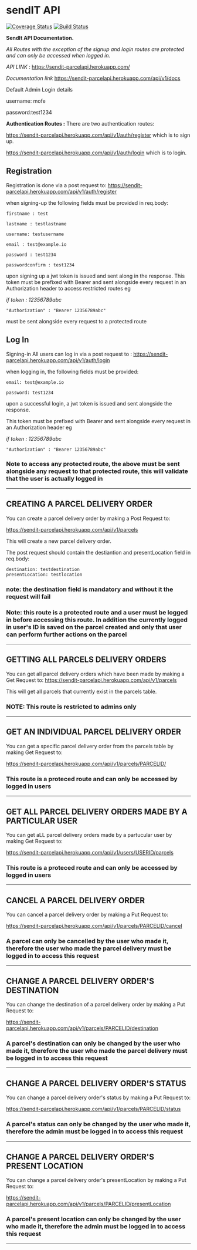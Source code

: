 # sendIT API

[![Coverage Status](https://coveralls.io/repos/github/mofe64/sendIt/badge.svg?branch=master)](https://coveralls.io/github/mofe64/sendIt?branch=master)
[![Build Status](https://travis-ci.com/mofe64/sendIt.svg?branch=master)](https://travis-ci.com/mofe64/sendIt)

**SendIt API Documentation.**

_All Routes with the exception of the signup and login routes are protected and can only be accessed when logged in._

_API LINK_ : <https://sendit-parcelapi.herokuapp.com/>

_Documentation link_ <https://sendit-parcelapi.herokuapp.com/api/v1/docs>

Default Admin Login details  

username: mofe

password:test1234

**Authentication Routes :** There are two authentication routes:

<https://sendit-parcelapi.herokuapp.com/api/v1/auth/register> which is to sign up.

<https://sendit-parcelapi.herokuapp.com/api/v1/auth/login> which is to login.

## Registration

Registration is done via a post request to:
<https://sendit-parcelapi.herokuapp.com/api/v1/auth/register>

when signing-up the following fields must be provided in req.body:

    firstname : test

    lastname : testlastname

    username: testusername

    email : test@example.io

    password : test1234

    passwordconfirm : test1234

upon signing up a jwt token is issued and sent along in the response. This token must be prefixed with Bearer and sent alongside every request in an Authorization header to access restricted routes eg

_if token : 12356789abc_

    "Authorization" : "Bearer 12356789abc"

must be sent alongside every request to a protected route

## Log In

Signing-in All users can log in via a post request to : <https://sendit-parcelapi.herokuapp.com/api/v1/auth/login>

when logging in, the following fields must be provided:

    email: test@example.io

    password: test1234

upon a successful login, a jwt token is issued and sent alongside the response.

This token must be prefixed with Bearer and sent alongside every request in an Authorization header eg

_if token : 12356789abc_

    "Authorization" : "Bearer 12356789abc"

### Note to access any protected route, the above must be sent alongside any request to that protected route, this will validate that the user is actually logged in

---

## CREATING A PARCEL DELIVERY ORDER

You can create a parcel delivery order by making a Post Request to:

<https://sendit-parcelapi.herokuapp.com/api/v1/parcels>

This will create a new parcel delivery order.

The post request should contain the destiantion and presentLocation field in req.body:

    destination: testdestination
    presentLocation: testlocation

### note: the destination field is mandatory and without it the request will fail

### Note: this route is a protected route and a user must be logged in before accessing this route. In addition the currently logged in user's ID is saved on the parcel created and only that user can perform further actions on the parcel

---

## GETTING ALL PARCELS DELIVERY ORDERS

You can get all parcel delivery orders which have been made by making a Get Request to: <https://sendit-parcelapi.herokuapp.com/api/v1/parcels>

This will get all parcels that currently exist in the parcels table.

### NOTE: This route is restricted to admins only

---

## GET AN INDIVIDUAL PARCEL DELIVERY ORDER

You can get a specific parcel delivery order from the parcels table by making Get Request to:

<https://sendit-parcelapi.herokuapp.com/api/v1/parcels/PARCELID/>

### This route is a proteced route and can only be accessed by logged in users

---

## GET ALL PARCEL DELIVERY ORDERS MADE BY A PARTICULAR USER

You can get aLL parcel delivery orders made by a partucular user by making Get Request to:

<https://sendit-parcelapi.herokuapp.com/api/v1/users/USERID/parcels>

### This route is a proteced route and can only be accessed by logged in users

---

## CANCEL A PARCEL DELIVERY ORDER

You can cancel a parcel delivery order by making a Put Request to:

<https://sendit-parcelapi.herokuapp.com/api/v1/parcels/PARCELID/cancel>

### A parcel can only be cancelled by the user who made it, therefore the user who made the parcel delivery must be logged in to access this request

---

## CHANGE A PARCEL DELIVERY ORDER'S DESTINATION

You can change the destination of a parcel delivery order by making a Put Request to:

<https://sendit-parcelapi.herokuapp.com/api/v1/parcels/PARCELID/destination>

### A parcel's destination can only be changed by the user who made it, therefore the user who made the parcel delivery must be logged in to access this request

---

## CHANGE A PARCEL DELIVERY ORDER'S STATUS

You can change a parcel delivery order's status by making a Put Request to:

<https://sendit-parcelapi.herokuapp.com/api/v1/parcels/PARCELID/status>

### A parcel's status can only be changed by the user who made it, therefore the admin must be logged in to access this request

---

## CHANGE A PARCEL DELIVERY ORDER'S PRESENT LOCATION

You can change a parcel delivery order's presentLocation by making a Put Request to:

<https://sendit-parcelapi.herokuapp.com/api/v1/parcels/PARCELID/presentLocation>

### A parcel's present location can only be changed by the user who made it, therefore the admin must be logged in to access this request

---
